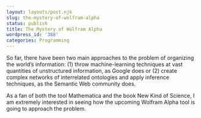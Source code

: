 ```yaml
---
layout: layouts/post.njk
slug: the-mystery-of-wolfram-alpha
status: publish
title: The Mystery of Wolfram Alpha
wordpress_id: '388'
categories: Programming
---
```


So far, there have been two main approaches to the problem of organizing the world’s information: (1) throw machine-learning techniques at vast quantities of unstructured information, as Google does or (2) create complex networks of interrelated ontologies and apply inference techniques, as the Semantic Web community does.

As a fan of both the tool Mathematica and the book New Kind of Science, I am extremely interested in seeing how the upcoming Wolfram Alpha tool is going to approach the problem.
